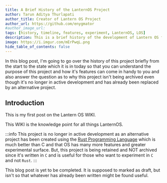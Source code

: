 ```yaml
---
title: A Brief History of the LanternOS Project
author: Tarun Aditya Thurlapati
author_title: Creator of Lantern OS Project
author_url: https://github.com/enygmator
#author_image_url: 
tags: [history, timeline, features, experiment, LanternOS, LOS]
description: This is a brief history of the development of Lantern OS from the start to the state which it is in today in order to understand what it is about and how it's useful to you.
image: https://i.imgur.com/mErPwqL.png
hide_table_of_contents: false
---
```


In this blog post, I'm going to go over the history of this project briefly from the start to the state which it is in today so that you can understand the purpose of this project and how it's features can come in handy to you and also answer the question as to why this project isn't being archived even though it's no longer in active development and has already been replaced by an alternative project.

<!--truncate-->

## Introduction

This is my first post on the Lantern OS WIKI.

This WIKI is the knowledge point for all things LanternOS.

:::info
This project is no longer in active development as an alternative project has been created using the [Rust Programming Language](https://www.rust-lang.org/) which is much better than C and that OS has many more features and greater experimental surface. But, this project is being retained and NOT archived since it's written in `C` and is useful for those who want to experiment in `C` and not `Rust`.
:::

This blog post is yet to be completed. It is supposed to marked as draft, but isn't so that whatever has already been written might be found useful.
